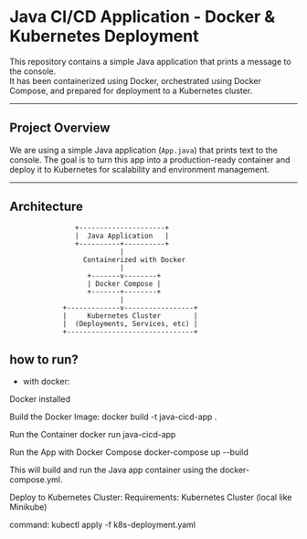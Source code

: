 # Java CI/CD Application - Docker & Kubernetes Deployment

This repository contains a simple Java application that prints a message to the console.  
It has been containerized using Docker, orchestrated using Docker Compose, and prepared for deployment to a Kubernetes cluster.

---

##  Project Overview

We are using a simple Java application (`App.java`) that prints text to the console. The goal is to turn this app into a production-ready container and deploy it to Kubernetes for scalability and environment management.

---

##  Architecture


                    +---------------------+
                    |  Java Application   |
                    +----------+----------+
                               |
                      Containerized with Docker
                               |
                       +-------v--------+
                       | Docker Compose |
                       +-------+--------+
                               |
                 +-------------v-----------------+
                 |     Kubernetes Cluster        |
                 |  (Deployments, Services, etc) |
                 +-------------------------------+

##  how to run? 

- with docker: 

Docker installed

Build the Docker Image:
docker build -t java-cicd-app .

Run the Container
docker run java-cicd-app

Run the App with Docker Compose
docker-compose up --build

This will build and run the Java app container using the docker-compose.yml.

Deploy to Kubernetes Cluster:
Requirements:
Kubernetes Cluster (local like Minikube)

command:
kubectl apply -f k8s-deployment.yaml



